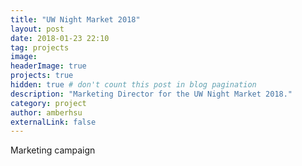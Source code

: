 ```yaml
---
title: "UW Night Market 2018"
layout: post
date: 2018-01-23 22:10
tag: projects
image:
headerImage: true
projects: true
hidden: true # don't count this post in blog pagination
description: "Marketing Director for the UW Night Market 2018."
category: project
author: amberhsu
externalLink: false
---
```

Marketing campaign